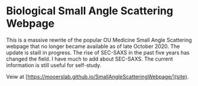 # Biological Small Angle Scattering Webpage

This is a massive rewrite of the popular OU Medicine Small Angle Scattering webpage that no longer became available as of late October 2020.
The update is staill in progress.
The rise of SEC-SAXS in the past five years has changed the field.
I have much to add about SEC-SAXS.
The current information is still useful for self-study.

Veiw at [https://mooerslab.github.io/SmallAngleScatteringWebpage/](site).
